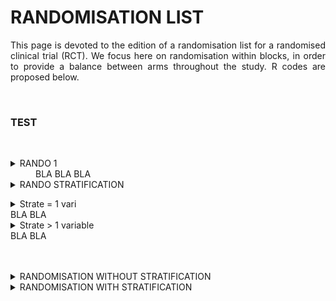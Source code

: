 # RANDOMISATION LIST

<div style="text-align: justify">

This page is devoted to the edition of a randomisation list for a randomised clinical trial (RCT). We focus here on randomisation within blocks, in order to provide a balance between arms throughout the study. R codes are proposed below.

<br>

### TEST

<br>

<dl>
<dt> <details> <summary> RANDO 1</summary></dt>

<dd>BLA BLA BLA</dd>
</details>


<dt> <details> <summary> RANDO STRATIFICATION</summary></dt>

  <dl>

  <dt> <details> <summary> Strate = 1 vari </summary> </dt>
  BLA BLA
  </details>
  
  <dt> <details> <summary> Strate > 1 variable <dt>
  BLA BLA
  </details>
  
  </dl>

</details>
</dl>


<br>
<br>

<details>
<summary>RANDOMISATION WITHOUT STRATIFICATION</summary>
<br>

*In order to edit a randomisation list for a RCT comparing an experimental treatment against placebo (2 arms), using random block sizes of 6, 8, 10 and 12 (meaning that each block is defined with 3, 4, 5 or 6 occurences of each arm), we can compute the following code:*

```r

library(blockrand)

randomisation_list <- function(myseed, Npat, labelArms = c("A","B"), block = 1:4) 
{
set.seed(myseed)
mylist <- blockrand(n=Npat,
                    num.levels = length(labelArms),
                    levels = labelArms,
                    block.sizes = block)
}

edit_list <- randomisation_list(myseed=9478, Npat=210, labelArms=c("Placebo","Experimental treatment"), block=c(3,4,5,6))
table(edit_list*treatment) 


```

**Input parameters:**
* Npat : number of patients in the randomisation list
* labelArms : vector of labels for randomised arms (vector size = number of arms)
* block : vector of integers defining the block sizes (number of occurence of each arm)


</details>	


<details>
<summary>RANDOMISATION WITH STRATIFICATION</summary>

<br>

<details>
<summary>Stratification with one variable</summary>
<br>

*In order to edit a randomisation list for a RCT comparing an experimental treatment against placebo (2 arms), using random block sizes of 4, 6 and 8 (meaning that each block is defined with 2, 3, or 4 occurences of each arm), and considering a randomisation stratified with gender (male, female), we can compute the following code:*

```r

library(blockrand)

randomisation_list_strat <- function(myseed, Npat, labelArms = c("A","B"), block = 1:4, strat = c("Stratum1","Stratum2")) 
{
set.seed(myseed)

for (i in 1:length(strat)) {
  listrand <- blockrand(n=Npat, 
                        num.levels = length(labelArms), 
                        levels = labelArms, 
                        block.sizes = block,
                        stratum = strat[i])
  if (i > 1) {
    mylist <- rbind(mylist, listrand)
  }
  else {
    mylist <- listrand
  }
}
}

edit_list <- randomisation_list(myseed=72048, Npat=128, labelArms=c("Placebo","Experimental treatment"), block=2:4, stratum=c("Male","Female"))
table(edit_list$stratum, edit_list*treatment) 

```

**Input parameters:**
* Npat : number of patients in the randomisation list
* labelArms : vector of labels for randomised arms (vector size = number of arms)
* block : vector of integers defining the block sizes (number of occurence of each arm)
* strat : vector of labels for stratum (vector size = number of stratum)

</details>

<details>
<summary>Stratification with more than one variable</summary>
<br>

*In order to edit a randomisation list for a RCT comparing an experimental treatment against placebo (2 arms), using random block sizes of 4, 6 and 8 (meaning that each block is defined with 2, 3, or 4 occurences of each arm), and considering a randomisation stratified with age (< 40 years, > or = 40 years) and centre (3 centres), we can compute the following code:*

```r

library(blockrand)

randomisation_list_strat <- function(myseed, Npat, labelArms = c("A","B"), block = 1:4, strat = c("Stratum1","Stratum2")) 
{
set.seed(myseed)

for (i in 1:length(strat)) {
  listrand <- blockrand(n=Npat, 
                        num.levels = length(labelArms), 
                        levels = labelArms, 
                        block.sizes = block,
                        stratum = strat[i])
  if (i > 1) {
    mylist <- rbind(mylist, listrand)
  }
  else {
    mylist <- listrand
  }
}
}

edit_list <- randomisation_list(myseed=74792, Npat=172, labelArms=c("Placebo","Experimental treatment"), block=2:4, 
                                stratum=c("<40 and centre 1","<40 and centre 2","<40 and centre 3",
                                          "40+ and centre 1","40+ and centre 2","40+ and centre 3"))
table(edit_list$stratum, edit_list*treatment) 

```

**Input parameters:**
* Npat : number of patients in the randomisation list
* labelArms : vector of labels for randomised arms (vector size = number of arms)
* block : vector of integers defining the block sizes (number of occurence of each arm)
* strat : vector of labels for stratum (vector size = number of stratum)


</details>	

</details>
